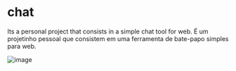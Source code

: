 # chat
Its a personal project that consists in a simple chat tool for web.
É um projetinho pessoal que consistem em uma ferramenta de bate-papo simples para web.

![image](https://user-images.githubusercontent.com/90324497/156832311-6399db1c-2576-43ec-bcd8-0338598962b0.png)


